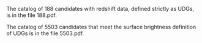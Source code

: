 The catalog of 188 candidates with redshift data, defined strictly as UDGs, is in the file 188.pdf. 

The catalog of 5503 candidates that meet the surface brightness definition of UDGs is in the file 5503.pdf.
